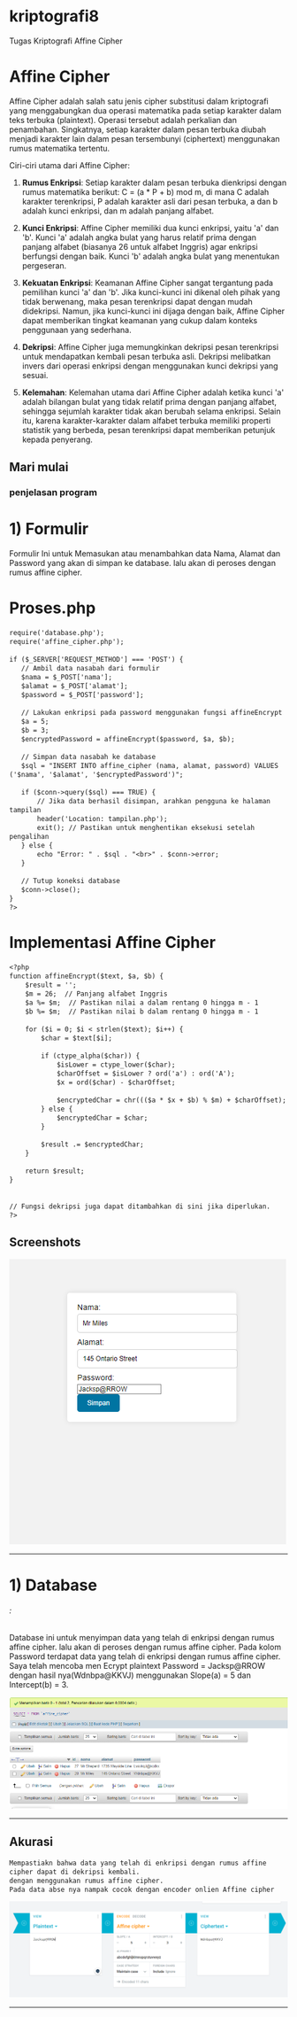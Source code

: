 # kriptografi8
 Tugas Kriptografi Affine Cipher

 # Affine Cipher

Affine Cipher adalah salah satu jenis cipher substitusi dalam kriptografi yang menggabungkan dua operasi matematika pada setiap karakter dalam teks terbuka (plaintext). Operasi tersebut adalah perkalian dan penambahan. Singkatnya, setiap karakter dalam pesan terbuka diubah menjadi karakter lain dalam pesan tersembunyi (ciphertext) menggunakan rumus matematika tertentu.

Ciri-ciri utama dari Affine Cipher:

1. **Rumus Enkripsi**: Setiap karakter dalam pesan terbuka dienkripsi dengan rumus matematika berikut: C = (a * P + b) mod m, di mana C adalah karakter terenkripsi, P adalah karakter asli dari pesan terbuka, a dan b adalah kunci enkripsi, dan m adalah panjang alfabet.

2. **Kunci Enkripsi**: Affine Cipher memiliki dua kunci enkripsi, yaitu 'a' dan 'b'. Kunci 'a' adalah angka bulat yang harus relatif prima dengan panjang alfabet (biasanya 26 untuk alfabet Inggris) agar enkripsi berfungsi dengan baik. Kunci 'b' adalah angka bulat yang menentukan pergeseran.

3. **Kekuatan Enkripsi**: Keamanan Affine Cipher sangat tergantung pada pemilihan kunci 'a' dan 'b'. Jika kunci-kunci ini dikenal oleh pihak yang tidak berwenang, maka pesan terenkripsi dapat dengan mudah didekripsi. Namun, jika kunci-kunci ini dijaga dengan baik, Affine Cipher dapat memberikan tingkat keamanan yang cukup dalam konteks penggunaan yang sederhana.

4. **Dekripsi**: Affine Cipher juga memungkinkan dekripsi pesan terenkripsi untuk mendapatkan kembali pesan terbuka asli. Dekripsi melibatkan invers dari operasi enkripsi dengan menggunakan kunci dekripsi yang sesuai.

5. **Kelemahan**: Kelemahan utama dari Affine Cipher adalah ketika kunci 'a' adalah bilangan bulat yang tidak relatif prima dengan panjang alfabet, sehingga sejumlah karakter tidak akan berubah selama enkripsi. Selain itu, karena karakter-karakter dalam alfabet terbuka memiliki properti statistik yang berbeda, pesan terenkripsi dapat memberikan petunjuk kepada penyerang.



## Mari mulai
### penjelasan program

# 1) Formulir

 Formulir Ini untuk Memasukan atau menambahkan data Nama, Alamat dan Password yang akan di simpan ke database.
 lalu akan di peroses dengan rumus affine cipher.

 # Proses.php
 ```<?php
require('database.php');
require('affine_cipher.php');

if ($_SERVER['REQUEST_METHOD'] === 'POST') {
    // Ambil data nasabah dari formulir
    $nama = $_POST['nama'];
    $alamat = $_POST['alamat'];
    $password = $_POST['password'];

    // Lakukan enkripsi pada password menggunakan fungsi affineEncrypt
    $a = 5;
    $b = 3;
    $encryptedPassword = affineEncrypt($password, $a, $b);

    // Simpan data nasabah ke database
    $sql = "INSERT INTO affine_cipher (nama, alamat, password) VALUES ('$nama', '$alamat', '$encryptedPassword')";

    if ($conn->query($sql) === TRUE) {
        // Jika data berhasil disimpan, arahkan pengguna ke halaman tampilan
        header('Location: tampilan.php');
        exit(); // Pastikan untuk menghentikan eksekusi setelah pengalihan
    } else {
        echo "Error: " . $sql . "<br>" . $conn->error;
    }

    // Tutup koneksi database
    $conn->close();
}
?> 
```
# Implementasi Affine Cipher
```
<?php
function affineEncrypt($text, $a, $b) {
    $result = '';
    $m = 26;  // Panjang alfabet Inggris
    $a %= $m;  // Pastikan nilai a dalam rentang 0 hingga m - 1
    $b %= $m;  // Pastikan nilai b dalam rentang 0 hingga m - 1

    for ($i = 0; $i < strlen($text); $i++) {
        $char = $text[$i];

        if (ctype_alpha($char)) {
            $isLower = ctype_lower($char);
            $charOffset = $isLower ? ord('a') : ord('A');
            $x = ord($char) - $charOffset;

            $encryptedChar = chr((($a * $x + $b) % $m) + $charOffset);
        } else {
            $encryptedChar = $char;
        }

        $result .= $encryptedChar;
    }

    return $result;
}


// Fungsi dekripsi juga dapat ditambahkan di sini jika diperlukan.
?>
```

  
## Screenshots

![ register](https://github.com/azizuldz/Kriptografi8/blob/main/Screenshots/form.PNG)


---------------------------------------------------------------
# 1) Database
######  :
  Database ini untuk menyimpan data yang telah di enkripsi dengan rumus affine cipher.
  lalu akan di peroses dengan rumus affine cipher.
  Pada kolom Password terdapat data yang telah di enkripsi dengan rumus affine cipher.
  Saya telah mencoba men Ecrypt plaintext Password = Jacksp@RROW dengan hasil nya(Wdnbpa@KKVJ) 
  menggunakan Slope(a) = 5 dan Intercept(b) = 3.

![ database](https://github.com/azizuldz/Kriptografi8/blob/main/Screenshots/db.PNG)




---------------------------------------------------------------
 ## Akurasi
    Mempastiakn bahwa data yang telah di enkripsi dengan rumus affine cipher dapat di dekripsi kembali.
    dengan menggunakan rumus affine cipher.
    Pada data abse nya nampak cocok dengan encoder onlien Affine cipher 

![ Affine](https://github.com/azizuldz/Kriptografi8/blob/main/Screenshots/affine.PNG)

---------------------------------------------------------------


